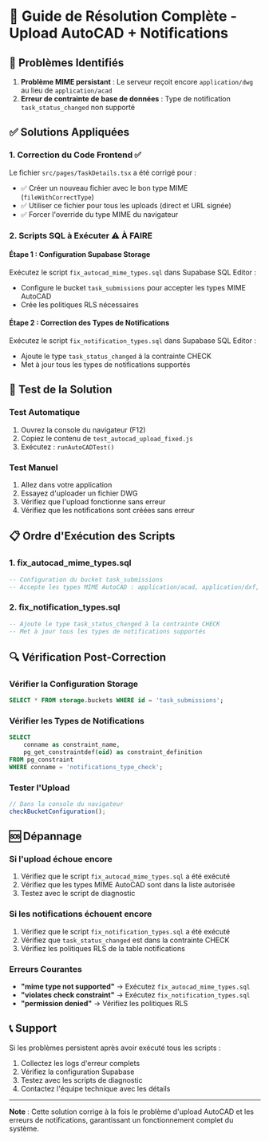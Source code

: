 # 🔧 Guide de Résolution Complète - Upload AutoCAD + Notifications

## 🚨 Problèmes Identifiés

1. **Problème MIME persistant** : Le serveur reçoit encore `application/dwg` au lieu de `application/acad`
2. **Erreur de contrainte de base de données** : Type de notification `task_status_changed` non supporté

## ✅ Solutions Appliquées

### 1. **Correction du Code Frontend** ✅
Le fichier `src/pages/TaskDetails.tsx` a été corrigé pour :
- ✅ Créer un nouveau fichier avec le bon type MIME (`fileWithCorrectType`)
- ✅ Utiliser ce fichier pour tous les uploads (direct et URL signée)
- ✅ Forcer l'override du type MIME du navigateur

### 2. **Scripts SQL à Exécuter** ⚠️ **À FAIRE**

#### Étape 1 : Configuration Supabase Storage
Exécutez le script `fix_autocad_mime_types.sql` dans Supabase SQL Editor :
- Configure le bucket `task_submissions` pour accepter les types MIME AutoCAD
- Crée les politiques RLS nécessaires

#### Étape 2 : Correction des Types de Notifications
Exécutez le script `fix_notification_types.sql` dans Supabase SQL Editor :
- Ajoute le type `task_status_changed` à la contrainte CHECK
- Met à jour tous les types de notifications supportés

## 🧪 Test de la Solution

### Test Automatique
1. Ouvrez la console du navigateur (F12)
2. Copiez le contenu de `test_autocad_upload_fixed.js`
3. Exécutez : `runAutoCADTest()`

### Test Manuel
1. Allez dans votre application
2. Essayez d'uploader un fichier DWG
3. Vérifiez que l'upload fonctionne sans erreur
4. Vérifiez que les notifications sont créées sans erreur

## 📋 Ordre d'Exécution des Scripts

### 1. **fix_autocad_mime_types.sql**
```sql
-- Configuration du bucket task_submissions
-- Accepte les types MIME AutoCAD : application/acad, application/dxf, etc.
```

### 2. **fix_notification_types.sql**
```sql
-- Ajoute le type task_status_changed à la contrainte CHECK
-- Met à jour tous les types de notifications supportés
```

## 🔍 Vérification Post-Correction

### Vérifier la Configuration Storage
```sql
SELECT * FROM storage.buckets WHERE id = 'task_submissions';
```

### Vérifier les Types de Notifications
```sql
SELECT 
    conname as constraint_name,
    pg_get_constraintdef(oid) as constraint_definition
FROM pg_constraint 
WHERE conname = 'notifications_type_check';
```

### Tester l'Upload
```javascript
// Dans la console du navigateur
checkBucketConfiguration();
```

## 🆘 Dépannage

### Si l'upload échoue encore
1. Vérifiez que le script `fix_autocad_mime_types.sql` a été exécuté
2. Vérifiez que les types MIME AutoCAD sont dans la liste autorisée
3. Testez avec le script de diagnostic

### Si les notifications échouent encore
1. Vérifiez que le script `fix_notification_types.sql` a été exécuté
2. Vérifiez que `task_status_changed` est dans la contrainte CHECK
3. Vérifiez les politiques RLS de la table notifications

### Erreurs Courantes
- **"mime type not supported"** → Exécutez `fix_autocad_mime_types.sql`
- **"violates check constraint"** → Exécutez `fix_notification_types.sql`
- **"permission denied"** → Vérifiez les politiques RLS

## 📞 Support

Si les problèmes persistent après avoir exécuté tous les scripts :
1. Collectez les logs d'erreur complets
2. Vérifiez la configuration Supabase
3. Testez avec les scripts de diagnostic
4. Contactez l'équipe technique avec les détails

---

**Note** : Cette solution corrige à la fois le problème d'upload AutoCAD et les erreurs de notifications, garantissant un fonctionnement complet du système. 